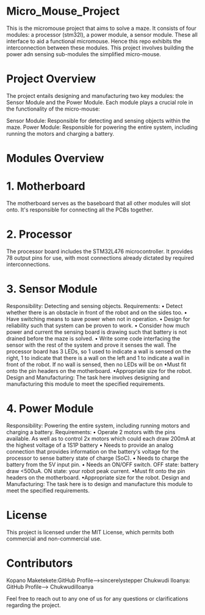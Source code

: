 # Micro_Mouse_Project
This is the micromouse project that aims to solve a maze. It consists of four modules: a processor (stm32l), a power module, a sensor module. These all interface to aid a functional micromouse. Hence this repo exhibits the interconnection between these modules. This project involves building the power adn sensing sub-modules the simplified micro-mouse.

# Project Overview
The project entails designing and manufacturing two key modules: the Sensor Module and the Power Module. Each module plays a crucial role in the functionality of the micro-mouse:

Sensor Module: Responsible for detecting and sensing objects within the maze.
Power Module: Responsible for powering the entire system, including running the motors and charging a battery.

# Modules Overview
# 1. Motherboard
The motherboard serves as the baseboard that all other modules will slot onto. It's responsible for connecting all the PCBs together.

# 2. Processor
The processor board includes the STM32L476 microcontroller. It provides 78 output pins for use, with most connections already dictated by required interconnections.

# 3. Sensor Module
Responsibility: Detecting and sensing objects.
Requirements:
• Detect whether there is an obstacle in front of the robot and on the sides too.
• Have switching means to save power when not in operation.
• Design for reliability such that system can be proven to work.
• Consider how much power and current the sensing board is drawing such that battery is not drained before the maze is solved.
• Write some code interfacing the sensor with the rest of the system and prove it senses the
wall. The processor board has 3 LEDs, so 1 used to indicate a wall is sensed on the right, 1 to indicate that there is
a wall on the left and 1 to indicate a wall in front of the robot. If no wall is sensed, then no
LEDs will be on
•Must fit onto the pin headers on the motherboard.
•Appropriate size for the robot.
Design and Manufacturing: The task here involves designing and manufacturing this module to meet the specified requirements.

# 4. Power Module
Responsibility: Powering the entire system, including running motors and charging a battery.
Requirements:
• Operate 2 motors with the pins available. As well as to control
2x motors which could each draw 200mA at the highest voltage of a 1S1P battery
• Needs to provide an analog connection that provides information on the battery's voltage for
the processor to sense battery state of charge (SoC).
• Needs to charge the battery from the 5V input pin.
• Needs an ON/OFF switch. OFF state: battery draw <500uA. ON state: your robot peak
current.
•Must fit onto the pin headers on the motherboard.
•Appropriate size for the robot.
Design and Manufacturing: The task here is to design and manufacture this module to meet the specified requirements.

# License
This project is licensed under the MIT License, which permits both commercial and non-commercial use.

# Contributors
Kopano Maketekete:GitHub Profile-->sincerelystepper
Chukwudi Iloanya: GitHub Profile--> ChukwudiIloanya

Feel free to reach out to any one of us for any questions or clarifications regarding the project.
